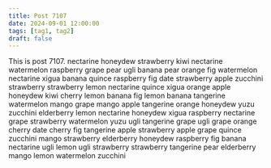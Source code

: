 ```yaml
---
title: Post 7107
date: 2024-09-01 12:00:00
tags: [tag1, tag2]
draft: false
---
```

This is post 7107.
nectarine
honeydew
strawberry
kiwi
nectarine
watermelon
raspberry
grape
pear
ugli
banana
pear
orange
fig
watermelon
nectarine
xigua
banana
quince
raspberry
fig
date
strawberry
apple
zucchini
strawberry
strawberry
lemon
nectarine
quince
xigua
orange
apple
honeydew
kiwi
cherry
lemon
banana
fig
lemon
banana
tangerine
watermelon
mango
grape
mango
apple
tangerine
orange
honeydew
yuzu
zucchini
elderberry
lemon
nectarine
honeydew
xigua
raspberry
nectarine
grape
strawberry
watermelon
yuzu
ugli
tangerine
grape
ugli
grape
orange
cherry
date
cherry
fig
tangerine
apple
strawberry
apple
grape
quince
zucchini
mango
strawberry
elderberry
honeydew
raspberry
fig
banana
nectarine
ugli
lemon
ugli
strawberry
strawberry
tangerine
pear
elderberry
mango
lemon
watermelon
zucchini
